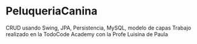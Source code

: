 # PeluqueriaCanina
CRUD usando Swing, JPA, Persistencia, MySQL, modelo de capas
Trabajo realizado en la TodoCode Academy con la Profe Luisina de Paula
